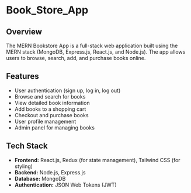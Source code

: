 # Book_Store_App

## Overview

The MERN Bookstore App is a full-stack web application built using the MERN stack (MongoDB, Express.js, React.js, and Node.js). The app allows users to browse, search, add, and purchase books online. 

## Features

- User authentication (sign up, log in, log out)
- Browse and search for books
- View detailed book information
- Add books to a shopping cart
- Checkout and purchase books
- User profile management
- Admin panel for managing books

## Tech Stack

- **Frontend:** React.js, Redux (for state management), Tailwind CSS (for styling)
- **Backend:** Node.js, Express.js
- **Database:** MongoDB
- **Authentication:** JSON Web Tokens (JWT)
